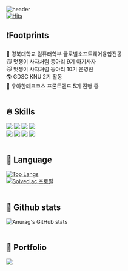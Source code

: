 
![header](https://capsule-render.vercel.app/api?type=waving&color=auto&height=300&section=header&text=Hi%20there%20I'm%20Patrick%20Welcome!~!&fontSize=40)
<br>[![Hits](https://hits.seeyoufarm.com/api/count/incr/badge.svg?url=https%3A%2F%2Fgithub.com%2FGC-Park&count_bg=%23520F1C&title_bg=%23B212E7&icon=&icon_color=%23E7E7E7&title=hits&edge_flat=false)](https://hits.seeyoufarm.com)<br>
## :heavy_exclamation_mark:Footprints
   :white_flower: 경북대학교 컴퓨터학부 글로벌소프트웨어융합전공<br>
   :smirk_cat: 멋쟁이 사자처럼 동아리 9기 아기사자<br>
   :smirk_cat: 멋쟁이 사자처럼 동아리 10기 운영진<br>
   :earth_americas: GDSC KNU 2기 활동<br>
   :rocket: 우아한테크코스 프론트엔드 5기 진행 중<br><br>
   
## 🔥 Skills
<img src="https://img.shields.io/badge/JavaScript-F7DF1E?style=flat&logo=JavaScript&logoColor=white"/>          <img src="https://img.shields.io/badge/React-61DAFB?style=flat&logo=React&logoColor=white"/>          <img src="https://img.shields.io/badge/HTML5-E34F26?style=flat&logo=HTML5&logoColor=white"/>          <img src="https://img.shields.io/badge/CSS3-1572B6?style=flat&logo=CSS3&logoColor=white"/>       
<img src="https://img.shields.io/badge/Node.js-339933?style=flat&logo=Node.js&logoColor=white"/>          <img src="https://img.shields.io/badge/Express-000000?style=flat&logo=Express&logoColor=white"/>          <img src="https://img.shields.io/badge/MySQL-4479A1?style=flat&logo=MySQL&logoColor=white"/>          <img src="https://img.shields.io/badge/Python-3776AB?style=flat&logo=Python&logoColor=white"/><br><br>


## 📶  Language
[![Top Langs](https://github-readme-stats.vercel.app/api/top-langs/?username=GC-Park&layout=compact)](https://github.com/GC-Park/github-readme-stats)<br>
[![Solved.ac
프로필](http://mazassumnida.wtf/api/v2/generate_badge?boj=qkrtk9230)](https://solved.ac/qkrtk9230)<br><br>


## 🔗 Github stats
![Anurag's GitHub stats](https://github-readme-stats.vercel.app/api?username=GC-Park&show_icons=true&theme=tokyonight)<br><br>

## 🌈 Portfolio
<a href="https://gc-park.github.io/Portfolio/"><img src="https://img.shields.io/badge/velog-1DBF73?style=flat-square&logo=Portfolio&logoColor=white"/></a>

<!--
**GC-Park/gc-park** is a ✨ _special_ ✨ repository because its `README.md` (this file) appears on your GitHub profile.

Here are some ideas to get you started:

- 🔭 I’m currently working on ...
- 🌱 I’m currently learning ...
- 👯 I’m looking to collaborate on ...
- 🤔 I’m looking for help with ...
- 💬 Ask me about ...
- 📫 How to reach me: ...
- 😄 Pronouns: ...
- ⚡ Fun fact: ...
-->
